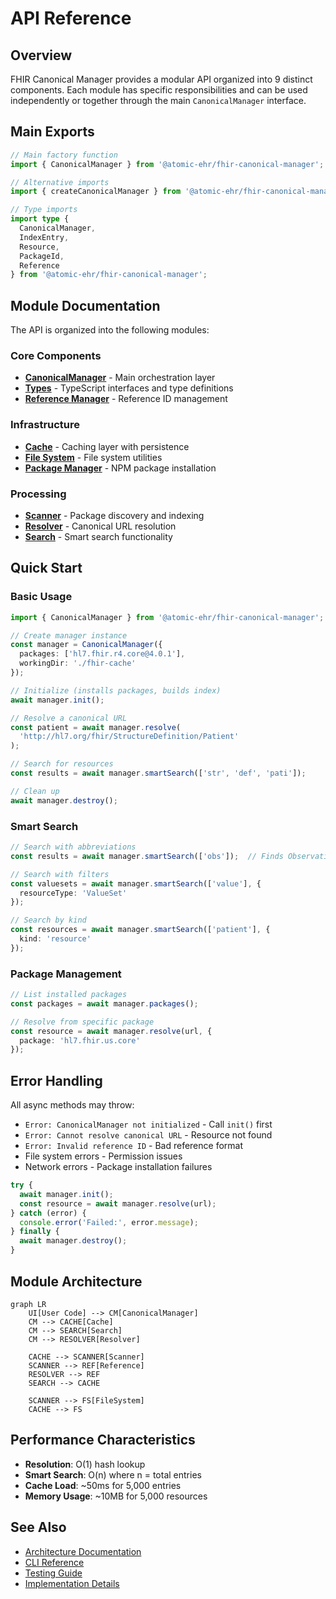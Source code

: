 # API Reference

## Overview

FHIR Canonical Manager provides a modular API organized into 9 distinct components. Each module has specific responsibilities and can be used independently or together through the main `CanonicalManager` interface.

## Main Exports

```typescript
// Main factory function
import { CanonicalManager } from '@atomic-ehr/fhir-canonical-manager';

// Alternative imports
import { createCanonicalManager } from '@atomic-ehr/fhir-canonical-manager';

// Type imports
import type { 
  CanonicalManager,
  IndexEntry,
  Resource,
  PackageId,
  Reference
} from '@atomic-ehr/fhir-canonical-manager';
```

## Module Documentation

The API is organized into the following modules:

### Core Components
- **[CanonicalManager](./api/manager.md)** - Main orchestration layer
- **[Types](./api/types.md)** - TypeScript interfaces and type definitions
- **[Reference Manager](./api/reference.md)** - Reference ID management

### Infrastructure
- **[Cache](./api/cache.md)** - Caching layer with persistence
- **[File System](./api/fs.md)** - File system utilities
- **[Package Manager](./api/package.md)** - NPM package installation

### Processing
- **[Scanner](./api/scanner.md)** - Package discovery and indexing
- **[Resolver](./api/resolver.md)** - Canonical URL resolution
- **[Search](./api/search.md)** - Smart search functionality

## Quick Start

### Basic Usage

```typescript
import { CanonicalManager } from '@atomic-ehr/fhir-canonical-manager';

// Create manager instance
const manager = CanonicalManager({
  packages: ['hl7.fhir.r4.core@4.0.1'],
  workingDir: './fhir-cache'
});

// Initialize (installs packages, builds index)
await manager.init();

// Resolve a canonical URL
const patient = await manager.resolve(
  'http://hl7.org/fhir/StructureDefinition/Patient'
);

// Search for resources
const results = await manager.smartSearch(['str', 'def', 'pati']);

// Clean up
await manager.destroy();
```

### Smart Search

```typescript
// Search with abbreviations
const results = await manager.smartSearch(['obs']);  // Finds Observation

// Search with filters
const valuesets = await manager.smartSearch(['value'], {
  resourceType: 'ValueSet'
});

// Search by kind
const resources = await manager.smartSearch(['patient'], {
  kind: 'resource'
});
```

### Package Management

```typescript
// List installed packages
const packages = await manager.packages();

// Resolve from specific package
const resource = await manager.resolve(url, {
  package: 'hl7.fhir.us.core'
});
```

## Error Handling

All async methods may throw:

- `Error: CanonicalManager not initialized` - Call `init()` first
- `Error: Cannot resolve canonical URL` - Resource not found
- `Error: Invalid reference ID` - Bad reference format
- File system errors - Permission issues
- Network errors - Package installation failures

```typescript
try {
  await manager.init();
  const resource = await manager.resolve(url);
} catch (error) {
  console.error('Failed:', error.message);
} finally {
  await manager.destroy();
}
```

## Module Architecture

```mermaid
graph LR
    UI[User Code] --> CM[CanonicalManager]
    CM --> CACHE[Cache]
    CM --> SEARCH[Search]
    CM --> RESOLVER[Resolver]
    
    CACHE --> SCANNER[Scanner]
    SCANNER --> REF[Reference]
    RESOLVER --> REF
    SEARCH --> CACHE
    
    SCANNER --> FS[FileSystem]
    CACHE --> FS
```

## Performance Characteristics

- **Resolution**: O(1) hash lookup
- **Smart Search**: O(n) where n = total entries
- **Cache Load**: ~50ms for 5,000 entries
- **Memory Usage**: ~10MB for 5,000 resources

## See Also

- [Architecture Documentation](./architecture.md)
- [CLI Reference](./cli-reference.md)
- [Testing Guide](./testing.md)
- [Implementation Details](./implementation.md)